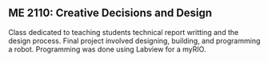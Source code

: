 ## ME 2110: Creative Decisions and Design

Class dedicated to teaching students technical report writting and the design process. 
Final project involved designing, building, and programming a robot. 
Programming was done using Labview for a myRIO.
